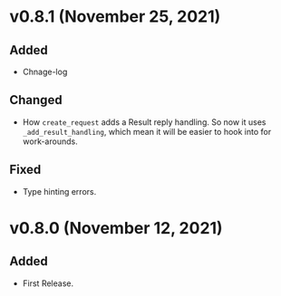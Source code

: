 
v0.8.1 (November 25, 2021)
===============================================================================

## Added

 * Chnage-log


## Changed

 * How `create_request` adds a Result reply handling. So now it uses `_add_result_handling`, which mean it will be easier to hook into for work-arounds.


## Fixed

 * Type hinting errors.


v0.8.0 (November 12, 2021)
===============================================================================

## Added

 * First Release.
